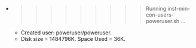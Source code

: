* >>>>>>>>> Running inst-min-con-users-poweruser.sh ...
  * Created user: poweruser/poweruser.
  * Disk size = 1484796K. Space Used = 36K.
